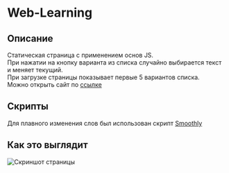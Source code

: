 # Web-Learning #
## Описание ## 
Статическая страница с применением основ JS.<br/>
При нажатии на кнопку варианта из списка случайно выбирается текст и меняет текущий.<br/>
При загрузке страницы показывает первые 5 вариантов списка.<br/>
Можно открыть сайт по [ссылке](https://hosh1de.github.io/web-learning/)
## Скрипты ##
Для плавного изменения слов был использован скрипт [Smoothly](https://code.s3.yandex.net/web-code/smoothly/usage-in-loops.html)
## Как это выглядит ##
![Скриншот страницы](https://i.ibb.co/b1rMtKk/dfgfdg.gif)

